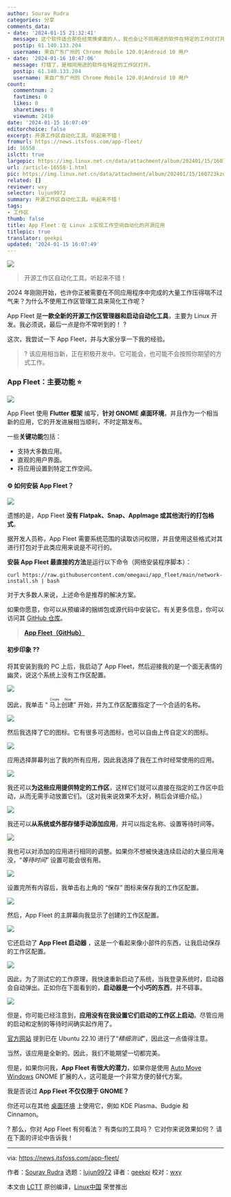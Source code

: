 ```yaml
---
author: Sourav Rudra
categories: 分享
comments_data:
- date: '2024-01-15 21:32:41'
  message: 这个软件适合那些经常换桌面的人，我也会让不同用途的软件在特定的工作区打开，但这些都写在桌面的配置中，或者安装扩展来实现。
  postip: 61.140.133.204
  username: 来自广东广州的 Chrome Mobile 120.0|Android 10 用户
- date: '2024-01-16 10:47:06'
  message: 打错了，是相同用途的软件在特定的工作区打开。
  postip: 61.140.133.204
  username: 来自广东广州的 Chrome Mobile 120.0|Android 10 用户
count:
  commentnum: 2
  favtimes: 0
  likes: 0
  sharetimes: 0
  viewnum: 2410
date: '2024-01-15 16:07:49'
editorchoice: false
excerpt: 开源工作区自动化工具。听起来不错！
fromurl: https://news.itsfoss.com/app-fleet/
id: 16558
islctt: true
largepic: https://img.linux.net.cn/data/attachment/album/202401/15/160723kzdm578dhzmme3rr.jpg
url: /article-16558-1.html
pic: https://img.linux.net.cn/data/attachment/album/202401/15/160723kzdm578dhzmme3rr.jpg.thumb.jpg
related: []
reviewer: wxy
selector: lujun9972
summary: 开源工作区自动化工具。听起来不错！
tags:
- 工作区
thumb: false
title: App Fleet：在 Linux 上实现工作空间自动化的开源应用
titlepic: true
translator: geekpi
updated: '2024-01-15 16:07:49'
---
```


![](/data/attachment/album/202401/15/160723kzdm578dhzmme3rr.jpg)



> 
> 开源工作区自动化工具。听起来不错！
> 
> 
> 


2024 年刚刚开始，也许你正被需要在不同应用程序中完成的大量工作压得喘不过气来？为什么不使用工作区管理工具来简化工作呢？


App Fleet 是**一款全新的开源工作区管理器和启动自动化工具**，主要为 Linux 开发。我必须说，最后一点是你不常听到的！ ?


这次，我尝试一下 App Fleet，并与大家分享一下我的经验。



> 
> ? 该应用相当新，正在积极开发中。它可能会，也可能不会按照你期望的方式工作。
> 
> 
> 


### App Fleet：主要功能 ⭐


![](/data/attachment/album/202401/15/160750qzds1k021roz6dse.png)


App Fleet 使用 **Flutter 框架** 编写，**针对 GNOME 桌面环境**，并且作为一个相当新的应用，它的开发进展相当顺利，不时定期发布。


一些**关键功能**包括：


* 支持大多数应用。
* 直观的用户界面。
* 将应用设置到特定工作空间。


#### ⚙️ 如何安装 App Fleet？


![](/data/attachment/album/202401/15/160751xf1f919zw1ffe059.png)


遗憾的是，App Fleet **没有 Flatpak、Snap、AppImage 或其他流行的打包格式**。


据开发人员称，App Fleet 需要系统范围的读取访问权限，并且使用这些格式对其进行打包对于此类应用来说是不可行的。


**安装 App Fleet 最直接的方法**是运行以下命令（网络安装程序脚本）：



```
curl https://raw.githubusercontent.com/omegaui/app_fleet/main/network-install.sh | bash

```

对于大多数人来说，上述命令是推荐的解决方案。


如果你愿意，你可以从预编译的捆绑包或源代码中安装它。有关更多信息，你可以访问其 [GitHub 仓库](https://github.com/omegaui/app_fleet)。



> 
> **[App Fleet（GitHub）](https://github.com/omegaui/app_fleet)**
> 
> 
> 


#### 初步印象 ?‍?


将其安装到我的 PC 上后，我启动了 App Fleet，然后迎接我的是一个面无表情的幽灵，说这个系统上没有工作区配置。


![](/data/attachment/album/202401/15/160751h8iy5xxtrzykkzzx.png)


因此，我单击 “<ruby> 马上创建 <rt>  Create Now </rt></ruby>” 开始，并为工作区配置指定了一个合适的名称。


![](/data/attachment/album/202401/15/160751a7ebvy4ewo746uwz.png)


然后我选择了它的图标。它有很多可选图标，也可以自由上传自定义的图标。


![](/data/attachment/album/202401/15/160752tbxodgv7kaor2ct0.png)


应用选择屏幕列出了我的所有应用，因此我选择了我在工作时经常使用的应用。


![](/data/attachment/album/202401/15/160752jrfqrgl24mkgwzgg.png)


我还可以**为这些应用提供特定的工作区**，这样它们就可以直接在指定的工作区中启动，从而无需手动放置它们。（这对我来说效果不太好，稍后会详细介绍。）


![](/data/attachment/album/202401/15/160752hfql097r4ljm9ktj.png)


我还可以**从系统或外部存储手动添加应用**，并可以指定名称、设置等待时间等。


![](/data/attachment/album/202401/15/160753iiqc11wt661ata07.png)


我也可以对添加的应用进行相同的调整。如果你不想被快速连续启动的大量应用淹没，“*等待时间*” 设置可能会很有用。


![](/data/attachment/album/202401/15/160753ybhvbfrcwws72x6w.png)


设置完所有内容后，我单击右上角的 “保存” 图标来保存我的工作区配置。


![](/data/attachment/album/202401/15/160754a4yk3ykhky6yy3yi.png)


然后，App Fleet 的主屏幕向我显示了创建的工作区配置。


![](/data/attachment/album/202401/15/160754umbhz5ddme65hrxe.png)


它还启动了 **App Fleet 启动器** ，这是一个看起来像小部件的东西，让我启动保存的工作区配置。


![](/data/attachment/album/202401/15/160755igrttj1yddgyddyd.png)


因此，为了测试它的工作原理，我快速重新启动了系统，当我登录系统时，启动器会自动弹出。正如你在下面看到的，**启动器是一个小巧的东西**，并不碍事。


![](/data/attachment/album/202401/15/160756xvvmeclacwqmz7lz.gif)


但是，你可能已经注意到，**应用没有在我设置它们启动的工作区上启动**。尽管应用的启动和定制的等待时间确实起作用了。


[官方网站](https://omegaui.github.io/app_fleet_webpage/) 提到已在 Ubuntu 22.10 进行了“*精细测试*”，因此这一点值得注意。


当然，该应用是全新的。因此，我们不能期望一切都完美。


但是，如果你问我，**App Fleet 有很大的潜力**，如果你是使用 [Auto Move Windows](https://extensions.gnome.org/extension/16/auto-move-windows/) GNOME 扩展的人，这可能是一个非常方便的替代方案。


我是否说过 **App Fleet 不仅仅限于 GNOME？**


你还可以在其他 [桌面环境](https://itsfoss.com/what-is-desktop-environment/) 上使用它，例如 KDE Plasma、Budgie 和 Cinnamon。


? 那么，你对 App Fleet 有何看法？ 有类似的工具吗？ 它对你来说效果如何？ 请在下面的评论中告诉我！




---


via: <https://news.itsfoss.com/app-fleet/>


作者：[Sourav Rudra](https://news.itsfoss.com/author/sourav/) 选题：[lujun9972](https://github.com/lujun9972) 译者：[geekpi](https://github.com/geekpi) 校对：[wxy](https://github.com/wxy)


本文由 [LCTT](https://github.com/LCTT/TranslateProject) 原创编译，[Linux中国](https://linux.cn/) 荣誉推出